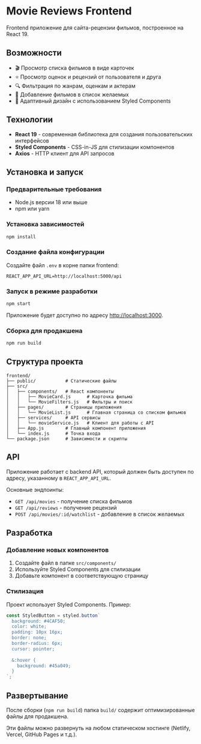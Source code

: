 # Movie Reviews Frontend

Frontend приложение для сайта-рецензии фильмов, построенное на React 19.

## Возможности

- 🎬 Просмотр списка фильмов в виде карточек
- ⭐ Просмотр оценок и рецензий от пользователя и друга
- 🔍 Фильтрация по жанрам, оценкам и актерам
- 📝 Добавление фильмов в список желаемых
- 📱 Адаптивный дизайн с использованием Styled Components

## Технологии

- **React 19** - современная библиотека для создания пользовательских интерфейсов
- **Styled Components** - CSS-in-JS для стилизации компонентов
- **Axios** - HTTP клиент для API запросов

## Установка и запуск

### Предварительные требования

- Node.js версии 18 или выше
- npm или yarn

### Установка зависимостей

```bash
npm install
```

### Создание файла конфигурации

Создайте файл `.env` в корне папки frontend:

```env
REACT_APP_API_URL=http://localhost:5000/api
```

### Запуск в режиме разработки

```bash
npm start
```

Приложение будет доступно по адресу [http://localhost:3000](http://localhost:3000).

### Сборка для продакшена

```bash
npm run build
```

## Структура проекта

```
frontend/
├── public/           # Статические файлы
├── src/
│   ├── components/   # React компоненты
│   │   ├── MovieCard.js      # Карточка фильма
│   │   └── MovieFilters.js   # Фильтры и поиск
│   ├── pages/        # Страницы приложения
│   │   └── MovieList.js      # Главная страница со списком фильмов
│   ├── services/     # API сервисы
│   │   └── movieService.js   # Клиент для работы с API
│   ├── App.js        # Главный компонент приложения
│   └── index.js      # Точка входа
└── package.json      # Зависимости и скрипты
```

## API

Приложение работает с backend API, который должен быть доступен по адресу, указанному в `REACT_APP_API_URL`.

Основные эндпоинты:
- `GET /api/movies` - получение списка фильмов
- `GET /api/reviews` - получение рецензий
- `POST /api/movies/:id/watchlist` - добавление в список желаемых

## Разработка

### Добавление новых компонентов

1. Создайте файл в папке `src/components/`
2. Используйте Styled Components для стилизации
3. Добавьте компонент в соответствующую страницу

### Стилизация

Проект использует Styled Components. Пример:

```javascript
const StyledButton = styled.button`
  background: #4CAF50;
  color: white;
  padding: 10px 16px;
  border: none;
  border-radius: 6px;
  cursor: pointer;
  
  &:hover {
    background: #45a049;
  }
`;
```

## Развертывание

После сборки (`npm run build`) папка `build/` содержит оптимизированные файлы для продакшена.

Эти файлы можно развернуть на любом статическом хостинге (Netlify, Vercel, GitHub Pages и т.д.).
